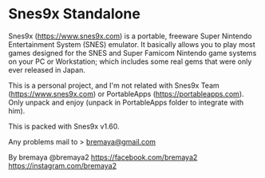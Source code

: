 # Snes9x Standalone

Snes9x (https://www.snes9x.com) is a portable, freeware Super Nintendo Entertainment System (SNES) emulator. It basically allows you to play most games designed for the SNES and Super Famicom Nintendo game systems on your PC or Workstation; which includes some real gems that were only ever released in Japan.

This is a personal project, and I'm not related with Snes9x Team (https://www.snes9x.com) or PortableApps (https://portableapps.com).
Only unpack and enjoy (unpack in PortableApps folder to integrate with him).

This is packed with Snes9x v1.60.

Any problems mail to > bremaya@gmail.com

By bremaya
@bremaya2
https://facebook.com/bremaya2
https://instagram.com/bremaya2
